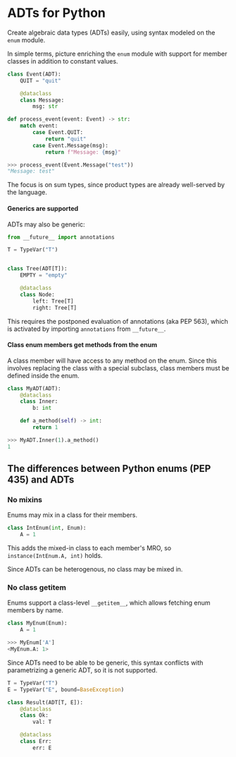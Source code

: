 # ADTs for Python

Create algebraic data types (ADTs) easily, using syntax modeled on the `enum` module.

In simple terms, picture enriching the `enum` module with support for member classes in addition to constant values.

```python
class Event(ADT):
    QUIT = "quit"

    @dataclass
    class Message:
        msg: str

def process_event(event: Event) -> str:
    match event:
        case Event.QUIT:
            return "quit"
        case Event.Message(msg):
            return f"Message: {msg}"

>>> process_event(Event.Message("test"))
"Message: test"
```

The focus is on sum types, since product types are already well-served by the language.

#### Generics are supported

ADTs may also be generic:

```python
from __future__ import annotations

T = TypeVar("T")


class Tree(ADT[T]):
    EMPTY = "empty"

    @dataclass
    class Node:
        left: Tree[T]
        right: Tree[T]
```

This requires the postponed evaluation of annotations (aka PEP 563), which is activated by importing `annotations` from `__future__`.

#### Class enum members get methods from the enum

A class member will have access to any method on the enum.
Since this involves replacing the class with a special subclass, class members must be defined inside the enum.

```python
class MyADT(ADT):
    @dataclass
    class Inner:
        b: int

    def a_method(self) -> int:
        return 1

>>> MyADT.Inner(1).a_method()
1
```

## The differences between Python enums (PEP 435) and ADTs

### No mixins

Enums may mix in a class for their members.

```python
class IntEnum(int, Enum):
    A = 1
```

This adds the mixed-in class to each member's MRO, so `instance(IntEnum.A, int)` holds.

Since ADTs can be heterogenous, no class may be mixed in.

### No class getitem

Enums support a class-level `__getitem__`, which allows fetching enum members by name.

```python
class MyEnum(Enum):
    A = 1

>>> MyEnum['A']
<MyEnum.A: 1>
```

Since ADTs need to be able to be generic, this syntax conflicts with parametrizing a generic ADT, so it is not supported.

```python
T = TypeVar("T")
E = TypeVar("E", bound=BaseException)

class Result(ADT[T, E]):
    @dataclass
    class Ok:
        val: T

    @dataclass
    class Err:
        err: E
```
